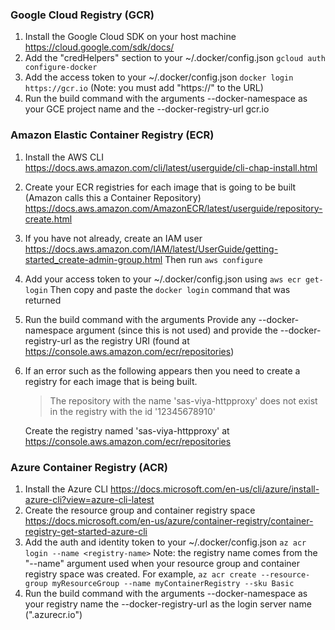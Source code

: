 ### Google Cloud Registry (GCR)
1. Install the Google Cloud SDK on your host machine
	https://cloud.google.com/sdk/docs/
2. Add the "credHelpers" section to your ~/.docker/config.json
	`gcloud auth configure-docker`
3. Add the access token to your ~/.docker/config.json
	`docker login https://gcr.io` (Note: you must add "https://" to the URL)
4. Run the build command with the arguments
	--docker-namespace as your GCE project name and the --docker-registry-url gcr.io


### Amazon Elastic Container Registry (ECR)
1. Install the AWS CLI
	https://docs.aws.amazon.com/cli/latest/userguide/cli-chap-install.html
2. Create your ECR registries for each image that is going to be built (Amazon calls this a Container Repository)
	https://docs.aws.amazon.com/AmazonECR/latest/userguide/repository-create.html
3. If you have not already, create an IAM user
	https://docs.aws.amazon.com/IAM/latest/UserGuide/getting-started_create-admin-group.html
	Then run `aws configure`
4. Add your access token to your ~/.docker/config.json using
	`aws ecr get-login`
	Then copy and paste the `docker login` command that was returned
5. Run the build command with the arguments
	Provide any --docker-namespace argument (since this is not used) and provide the --docker-registry-url as the registry URI (found at https://console.aws.amazon.com/ecr/repositories)
6. If an error such as the following appears then you need to create a registry for each image that is being built.

	> The repository with the name 'sas-viya-httpproxy' does not exist in the registry with the id '12345678910'
	
	Create the registry named 'sas-viya-httpproxy' at https://console.aws.amazon.com/ecr/repositories


### Azure Container Registry (ACR)
1. Install the Azure CLI
	https://docs.microsoft.com/en-us/cli/azure/install-azure-cli?view=azure-cli-latest
2. Create the resource group and container registry space
	https://docs.microsoft.com/en-us/azure/container-registry/container-registry-get-started-azure-cli
3. Add the auth and identity token to your ~/.docker/config.json
	`az acr login --name <registry-name>`
	Note: the registry name comes from the "--name" argument used when your resource group and container registry space was created. For example, `az acr create --resource-group myResourceGroup --name myContainerRegistry --sku Basic`
4. Run the build command with the arguments
	--docker-namespace as your registry name the --docker-registry-url as the login server name ("<name>.azurecr.io")
